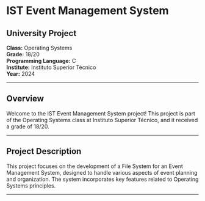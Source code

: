 # IST Event Management System

## University Project

**Class:** Operating Systems  
**Grade:** 18/20  
**Programming Language:** C  
**Institute:** Instituto Superior Técnico  
**Year:** 2024

---

## Overview

Welcome to the IST Event Management System project! This project is part of the Operating Systems class at Instituto Superior Técnico, and it received a grade of 18/20.

---

## Project Description

This project focuses on the development of a File System for an Event Management System, designed to handle various aspects of event planning and organization. The system incorporates key features related to Operating Systems principles.

---
